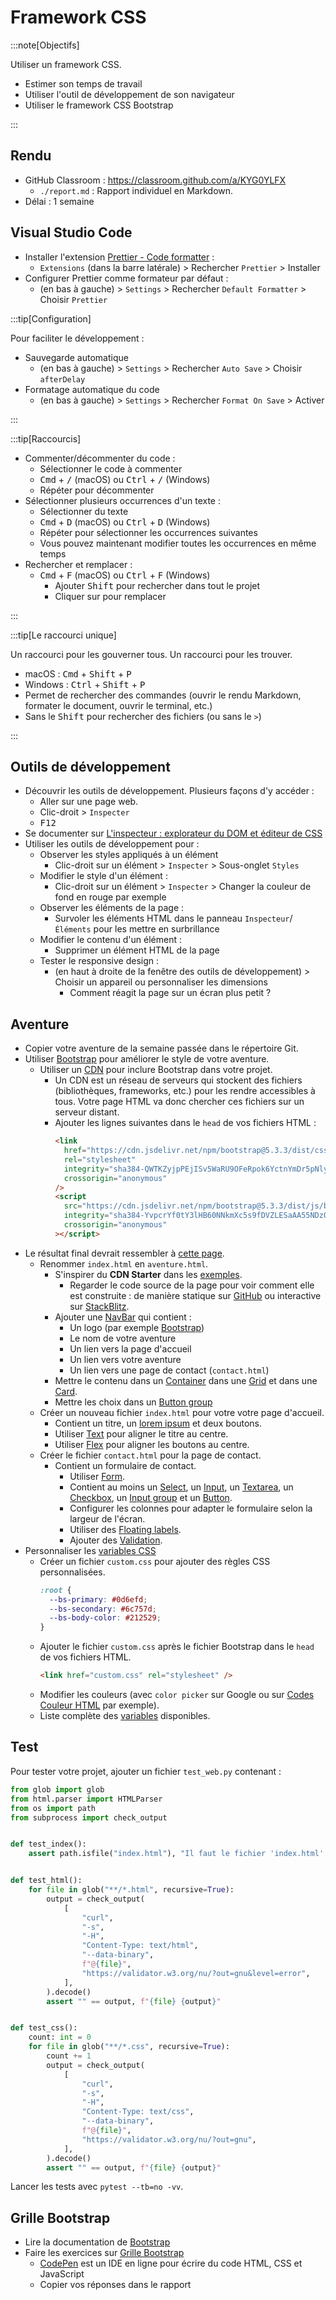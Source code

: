 # Framework CSS

:::note[Objectifs]

Utiliser un framework CSS.

- Estimer son temps de travail
- Utiliser l'outil de développement de son navigateur
- Utiliser le framework CSS Bootstrap

:::

## Rendu

- GitHub Classroom : https://classroom.github.com/a/KYG0YLFX
  - `./report.md` : Rapport individuel en Markdown.
- Délai : 1 semaine

## Visual Studio Code

- Installer l'extension [Prettier - Code formatter](https://marketplace.visualstudio.com/items?itemName=esbenp.prettier-vscode) :
  - <i className="ph ph-squares-four"></i> `Extensions` (dans la barre latérale) > Rechercher `Prettier` > Installer
- Configurer Prettier comme formateur par défaut :
  - <i className="ph ph-gear"></i> (en bas à gauche) > `Settings` > Rechercher `Default Formatter` > Choisir `Prettier`

:::tip[Configuration]

Pour faciliter le développement :

- Sauvegarde automatique
  - <i className="ph ph-gear"></i> (en bas à gauche) > `Settings` > Rechercher `Auto Save` > Choisir `afterDelay`
- Formatage automatique du code
  - <i className="ph ph-gear"></i> (en bas à gauche) > `Settings` > Rechercher `Format On Save` > Activer

:::

:::tip[Raccourcis]

- Commenter/décommenter du code :
  - Sélectionner le code à commenter
  - <kbd>Cmd</kbd> + <kbd>/</kbd> (macOS) ou <kbd>Ctrl</kbd> + <kbd>/</kbd> (Windows)
  - Répéter pour décommenter
- Sélectionner plusieurs occurrences d'un texte :
  - Sélectionner du texte
  - <kbd>Cmd</kbd> + <kbd>D</kbd> (macOS) ou <kbd>Ctrl</kbd> + <kbd>D</kbd> (Windows)
  - Répéter pour sélectionner les occurrences suivantes
  - Vous pouvez maintenant modifier toutes les occurrences en même temps
- Rechercher et remplacer :
  - <kbd>Cmd</kbd> + <kbd>F</kbd> (macOS) ou <kbd>Ctrl</kbd> + <kbd>F</kbd> (Windows)
    - Ajouter <kbd>Shift</kbd> pour rechercher dans tout le projet
    - Cliquer sur <i className="ph ph-caret-right"></i> pour remplacer

:::

:::tip[Le raccourci unique]

Un raccourci pour les gouverner tous. Un raccourci pour les trouver.

- macOS : <kbd>Cmd</kbd> + <kbd>Shift</kbd> + <kbd>P</kbd>
- Windows : <kbd>Ctrl</kbd> + <kbd>Shift</kbd> + <kbd>P</kbd>
- Permet de rechercher des commandes (ouvrir le rendu Markdown, formater le document, ouvrir le terminal, etc.)
- Sans le <kbd>Shift</kbd> pour rechercher des fichiers (ou sans le `>`)

:::

## Outils de développement

- Découvrir les outils de développement. Plusieurs façons d'y accéder :
  - Aller sur une page web.
  - Clic-droit > `Inspecter`
  - <kbd>F12</kbd>
- Se documenter sur [L'inspecteur : explorateur du DOM et éditeur de CSS](https://developer.mozilla.org/fr/docs/Learn/Common_questions/Tools_and_setup/What_are_browser_developer_tools#linspecteur_explorateur_du_dom_et_%C3%A9diteur_de_css)
- Utiliser les outils de développement pour :
  - Observer les styles appliqués à un élément
    - Clic-droit sur un élément > `Inspecter` > Sous-onglet `Styles`
  - Modifier le style d'un élément :
    - Clic-droit sur un élément > `Inspecter` > Changer la couleur de fond en rouge par exemple
  - Observer les éléments de la page :
    - Survoler les éléments HTML dans le panneau `Inspecteur`/`Éléments` pour les mettre en surbrillance
  - Modifier le contenu d'un élément :
    - Supprimer un élément HTML de la page
  - Tester le responsive design :
    - <i className="ph ph-devices"></i> (en haut à droite de la fenêtre des outils de développement) > Choisir un appareil ou personnaliser les dimensions
      - Comment réagit la page sur un écran plus petit ?

## Aventure

- Copier votre aventure de la semaine passée dans le répertoire Git.
- Utiliser [Bootstrap](https://getbootstrap.com/) pour améliorer le style de votre aventure.
  - Utiliser un [CDN](https://getbootstrap.com/docs/5.3/getting-started/download/#cdn-via-jsdelivr) pour inclure Bootstrap dans votre projet.
    - Un CDN est un réseau de serveurs qui stockent des fichiers (bibliothèques, frameworks, etc.) pour les rendre accessibles à tous. Votre page HTML va donc chercher ces fichiers sur un serveur distant.
    - Ajouter les lignes suivantes dans le `head` de vos fichiers HTML :
      ```html
      <link
        href="https://cdn.jsdelivr.net/npm/bootstrap@5.3.3/dist/css/bootstrap.min.css"
        rel="stylesheet"
        integrity="sha384-QWTKZyjpPEjISv5WaRU9OFeRpok6YctnYmDr5pNlyT2bRjXh0JMhjY6hW+ALEwIH"
        crossorigin="anonymous"
      />
      <script
        src="https://cdn.jsdelivr.net/npm/bootstrap@5.3.3/dist/js/bootstrap.bundle.min.js"
        integrity="sha384-YvpcrYf0tY3lHB60NNkmXc5s9fDVZLESaAA55NDzOxhy9GkcIdslK1eN7N6jIeHz"
        crossorigin="anonymous"
      ></script>
      ```
- Le résultat final devrait ressembler à [cette page](https://web.blueur.com/aventure-bootstrap/).
  - Renommer `index.html` en `aventure.html`.
    - S'inspirer du **CDN Starter** dans les [exemples](https://getbootstrap.com/docs/5.3/examples/).
      - Regarder le code source de la page pour voir comment elle est construite : de manière statique sur [GitHub](https://github.com/twbs/examples/tree/main/starter/) ou interactive sur [StackBlitz](https://stackblitz.com/github/twbs/examples/tree/main/starter?file=index.html).
    - Ajouter une [NavBar](https://getbootstrap.com/docs/5.3/components/navbar/) qui contient :
      - Un logo (par exemple [Bootstrap](https://getbootstrap.com/docs/5.3/assets/brand/bootstrap-logo.svg))
      - Le nom de votre aventure
      - Un lien vers la page d'accueil
      - Un lien vers votre aventure
      - Un lien vers une page de contact (`contact.html`)
    - Mettre le contenu dans un [Container](https://getbootstrap.com/docs/5.3/layout/containers/) dans une [Grid](https://getbootstrap.com/docs/5.3/layout/grid/) et dans une [Card](https://getbootstrap.com/docs/5.3/components/card/).
    - Mettre les choix dans un [Button group](https://getbootstrap.com/docs/5.3/components/button-group/)
  - Créer un nouveau fichier `index.html` pour votre votre page d'accueil.
    - Contient un titre, un [lorem ipsum](https://fr.lipsum.com/) et deux boutons.
    - Utiliser [Text](https://getbootstrap.com/docs/5.3/utilities/text/) pour aligner le titre au centre.
    - Utiliser [Flex](https://getbootstrap.com/docs/5.3/utilities/flex/) pour aligner les boutons au centre.
  - Créer le fichier `contact.html` pour la page de contact.
    - Contient un formulaire de contact.
      - Utiliser [Form](https://getbootstrap.com/docs/5.3/components/forms/).
      - Contient au moins un [Select](https://getbootstrap.com/docs/5.3/forms/select/), un [Input](https://getbootstrap.com/docs/5.3/forms/form-control/), un [Textarea](https://getbootstrap.com/docs/5.3/forms/textarea/), un [Checkbox](https://getbootstrap.com/docs/5.3/forms/checks-radios/), un [Input group](https://getbootstrap.com/docs/5.3/forms/input-group/) et un [Button](https://getbootstrap.com/docs/5.3/components/buttons/).
      - Configurer les colonnes pour adapter le formulaire selon la largeur de l'écran.
      - Utiliser des [Floating labels](https://getbootstrap.com/docs/5.3/forms/floating-labels/).
      - Ajouter des [Validation](https://getbootstrap.com/docs/5.3/forms/validation/).
- Personnaliser les [variables CSS](https://getbootstrap.com/docs/5.3/customize/css-variables/)
  - Créer un fichier `custom.css` pour ajouter des règles CSS personnalisées.
    ```css
    :root {
      --bs-primary: #0d6efd;
      --bs-secondary: #6c757d;
      --bs-body-color: #212529;
    }
    ```
  - Ajouter le fichier `custom.css` après le fichier Bootstrap dans le `head` de vos fichiers HTML.
    ```html
    <link href="custom.css" rel="stylesheet" />
    ```
  - Modifier les couleurs (avec `color picker` sur Google ou sur [Codes Couleur HTML](https://htmlcolorcodes.com/fr/) par exemple).
  - Liste complète des [variables](https://getbootstrap.com/docs/5.3/customize/css-variables/) disponibles.

## Test

Pour tester votre projet, ajouter un fichier `test_web.py` contenant :

```python title="test_web.py"
from glob import glob
from html.parser import HTMLParser
from os import path
from subprocess import check_output


def test_index():
    assert path.isfile("index.html"), "Il faut le fichier 'index.html'."


def test_html():
    for file in glob("**/*.html", recursive=True):
        output = check_output(
            [
                "curl",
                "-s",
                "-H",
                "Content-Type: text/html",
                "--data-binary",
                f"@{file}",
                "https://validator.w3.org/nu/?out=gnu&level=error",
            ],
        ).decode()
        assert "" == output, f"{file} {output}"


def test_css():
    count: int = 0
    for file in glob("**/*.css", recursive=True):
        count += 1
        output = check_output(
            [
                "curl",
                "-s",
                "-H",
                "Content-Type: text/css",
                "--data-binary",
                f"@{file}",
                "https://validator.w3.org/nu/?out=gnu",
            ],
        ).decode()
        assert "" == output, f"{file} {output}"
```

Lancer les tests avec `pytest --tb=no -vv`.

## Grille Bootstrap

- Lire la documentation de [Bootstrap](https://getbootstrap.com/docs/5.3/layout/grid/)
- Faire les exercices sur [Grille Bootstrap](https://smnarnold.com/exercices/bootstrap/grille-bootstrap)
  - [CodePen](https://codepen.io/) est un IDE en ligne pour écrire du code HTML, CSS et JavaScript
  - Copier vos réponses dans le rapport
